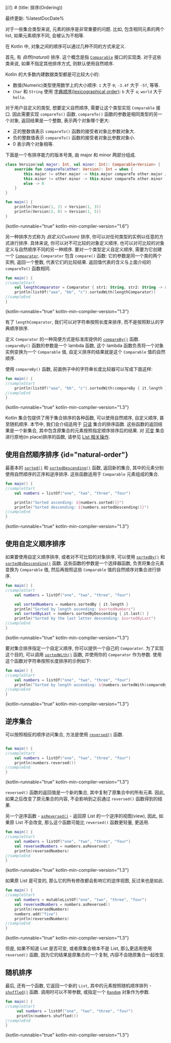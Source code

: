 [//]: # (title: 排序(Ordering))

最终更新: %latestDocDate%

对于一些集合类型来说, 元素的排序是非常重要的问题.
比如, 包含相同元素的两个 list, 如果元素顺序不同, 会被认为不相等.

在 Kotlin 中, 对象之间的顺序可以通过几种不同的方式来定义.

首先, 有 _自然(natural)_ 排序. 这个概念是指
[`Comparable`](https://kotlinlang.org/api/latest/jvm/stdlib/kotlin/-comparable/index.html)
接口的实现类.
对于这些类来说, 如果不指定其他排序方式, 则默认使用自然顺序.

Kotlin 的大多数内建数据类型都是可比较大小的:

* 数值(Numeric)类型使用数学上的大小顺序: `1` 大于 `0`; `-3.4f` 大于 `-5f`, 等等.
* `Char` 和 `String` 使用 [字典顺序(lexicographical order)](https://en.wikipedia.org/wiki/Lexicographical_order):
  `b` 大于 `a`; `world` 大于 `hello`.

对于用户自定义的类型, 想要定义自然顺序, 需要让这个类型实现 `Comparable` 接口.
因此需要实现 `compareTo()` 函数. `compareTo()` 函数的参数是相同类型的另一个对象, 返回结果是一个整数, 表示两个对象哪个更大:

* 正的整数值表示 `compareTo()` 函数的接受者对象比参数对象大.
* 负的整数值表示 `compareTo()` 函数的接受者对象比参数对象小.
* 0 表示两个对象相等.

下面是一个有排序能力的版本号类, 由 major 和 minor 两部分组成.

```kotlin
class Version(val major: Int, val minor: Int): Comparable<Version> {
    override fun compareTo(other: Version): Int = when {
        this.major != other.major -> this.major compareTo other.major // 这里是 compareTo() 函数的中缀调用形式
        this.minor != other.minor -> this.minor compareTo other.minor
        else -> 0
    }
}

fun main() {
    println(Version(1, 2) > Version(1, 3))
    println(Version(2, 0) > Version(1, 5))
}
```
{kotlin-runnable="true" kotlin-min-compiler-version="1.6"}

另一种排序方式称为 _自定义(Custom)_ 排序, 你可以对任何类型的实例以任意的方式进行排序.
具体来说, 你可以对不可比较的对象定义顺序, 也可以对可比较的对象定义与自然顺序不同的另一种顺序.
要对一个类型定义自定义顺序, 需要为它创建一个
[`Comparator`](https://kotlinlang.org/api/latest/jvm/stdlib/kotlin/-comparator/index.html).
`Comparator` 包含 `compare()` 函数: 它的参数是同一个类的两个实例, 返回一个整数, 代表它们的比较结果.
返回值代表的含义与上面介绍的 `compareTo()` 函数相同.

```kotlin
fun main() {
//sampleStart
    val lengthComparator = Comparator { str1: String, str2: String -> str1.length - str2.length }
    println(listOf("aaa", "bb", "c").sortedWith(lengthComparator))
//sampleEnd
}
```
{kotlin-runnable="true" kotlin-min-compiler-version="1.3"}

有了 `lengthComparator`, 我们可以对字符串按照长度来排序, 而不是按照默认的字典顺序排序.

定义 `Comparator` 的一种简便方式是标准库提供的
[`compareBy()`](https://kotlinlang.org/api/latest/jvm/stdlib/kotlin.comparisons/compare-by.html)
函数.
`compareBy()` 函数的参数是一个 lambda 函数,
这个 lambda 函数负责将一个对象实例变换为一个 `Comparable` 值,
自定义排序的结果就是这个 `Comparable` 值的自然顺序.

使用 `compareBy()` 函数, 前面例子中的字符串长度比较器可以写成下面这样:

```kotlin
fun main() {
//sampleStart
    println(listOf("aaa", "bb", "c").sortedWith(compareBy { it.length }))
//sampleEnd
}
```
{kotlin-runnable="true" kotlin-min-compiler-version="1.3"}

Kotlin 集合包提供了用于集合排序的各种函数, 可以使用自然顺序, 自定义顺序, 甚至随机顺序.
本节中, 我们会介绍适用于 [只读](collections-overview.md#collection-types) 集合的排序函数.
这些函数的返回结果是一个新集合, 其中包含原集合的元素按照指定顺序排序后的结果.
对 [可变](collections-overview.md#collection-types) 集合进行原地(in place)排序的函数,
请参见 [List 相关操作](list-operations.md#sort).

## 使用自然顺序排序 {id="natural-order"}

最基本的
[`sorted()`](https://kotlinlang.org/api/latest/jvm/stdlib/kotlin.collections/sorted.html)
和
[`sortedDescending()`](https://kotlinlang.org/api/latest/jvm/stdlib/kotlin.collections/sorted-descending.html)
函数, 返回新的集合, 其中的元素分别使用自然顺序的正序和逆序排序.
这些函数适用于 `Comparable` 元素组成的集合.

```kotlin
fun main() {
//sampleStart
    val numbers = listOf("one", "two", "three", "four")

    println("Sorted ascending: ${numbers.sorted()}")
    println("Sorted descending: ${numbers.sortedDescending()}")
//sampleEnd
}
```
{kotlin-runnable="true" kotlin-min-compiler-version="1.3"}

## 使用自定义顺序排序

如果要使用自定义顺序排序, 或者对不可比较的对象排序, 可以使用
[`sortedBy()`](https://kotlinlang.org/api/latest/jvm/stdlib/kotlin.collections/sorted-by.html)
和
[`sortedByDescending()`](https://kotlinlang.org/api/latest/jvm/stdlib/kotlin.collections/sorted-by-descending.html)
函数.
这些函数的参数是一个选择器函数, 负责将集合元素变换为 `Comparable` 值, 然后再按照这些 `Comparable` 值的自然顺序对集合进行排序.

```kotlin
fun main() {
//sampleStart
    val numbers = listOf("one", "two", "three", "four")

    val sortedNumbers = numbers.sortedBy { it.length }
    println("Sorted by length ascending: $sortedNumbers")
    val sortedByLast = numbers.sortedByDescending { it.last() }
    println("Sorted by the last letter descending: $sortedByLast")
//sampleEnd
}
```
{kotlin-runnable="true" kotlin-min-compiler-version="1.3"}

要对集合排序指定一个自定义顺序, 你可以提供一个自己的 `Comparator`.
为了实现这个目的, 可以调用
[`sortedWith()`](https://kotlinlang.org/api/latest/jvm/stdlib/kotlin.collections/sorted-with.html)
函数, 并使用你的 `Comparator` 作为参数.
使用这个函数对字符串按照长度排序的示例如下:

```kotlin
fun main() {
//sampleStart
    val numbers = listOf("one", "two", "three", "four")
    println("Sorted by length ascending: ${numbers.sortedWith(compareBy { it.length })}")
//sampleEnd
}
```
{kotlin-runnable="true" kotlin-min-compiler-version="1.3"}

## 逆序集合

可以按照相反的顺序访问集合, 方法是使用
[`reversed()`](https://kotlinlang.org/api/latest/jvm/stdlib/kotlin.collections/reversed.html)
函数.

```kotlin

fun main() {
//sampleStart
    val numbers = listOf("one", "two", "three", "four")
    println(numbers.reversed())
//sampleEnd
}
```
{kotlin-runnable="true" kotlin-min-compiler-version="1.3"}

`reversed()` 函数的返回值是一个新的集合, 其中复制了原集合中的所有元素.
因此, 如果之后改变了原元集合的内容, 不会影响到之前通过 `reversed()` 函数得到的结果.

另一个逆序函数 -
[`asReversed()`](https://kotlinlang.org/api/latest/jvm/stdlib/kotlin.collections/as-reversed.html) -
返回原 List 的一个逆序的视图(view),
因此, 如果原 List 不会改变, 那么这个函数可能比 `reversed()` 函数更轻量, 更适用.

```kotlin
fun main() {
//sampleStart
    val numbers = listOf("one", "two", "three", "four")
    val reversedNumbers = numbers.asReversed()
    println(reversedNumbers)
//sampleEnd
}
```
{kotlin-runnable="true" kotlin-min-compiler-version="1.3"}

如果原 List 是可变的, 那么它的所有修改都会影响它的逆序视图, 反过来也是如此.

```kotlin
fun main() {
//sampleStart
    val numbers = mutableListOf("one", "two", "three", "four")
    val reversedNumbers = numbers.asReversed()
    println(reversedNumbers)
    numbers.add("five")
    println(reversedNumbers)
//sampleEnd
}
```
{kotlin-runnable="true" kotlin-min-compiler-version="1.3"}

但是, 如果不知道 List 是否可变, 或者原集合根本不是 List,
那么更适用使用 `reversed()` 函数, 因为它的结果是原集合的一个复制, 内容不会随原集合一起改变.

## 随机排序

最后, 还有一个函数, 它返回一个新的 `List`, 其中的元素按照随机顺序排列 -
[`shuffled()`](https://kotlinlang.org/api/latest/jvm/stdlib/kotlin.collections/shuffled.html)
函数.
调用时可以不带参数, 或指定一个
[`Random`](https://kotlinlang.org/api/latest/jvm/stdlib/kotlin.random/-random/index.html)
对象作为参数.

```kotlin
fun main() {
//sampleStart
     val numbers = listOf("one", "two", "three", "four")
     println(numbers.shuffled())
//sampleEnd
}
```
{kotlin-runnable="true" kotlin-min-compiler-version="1.3"}
